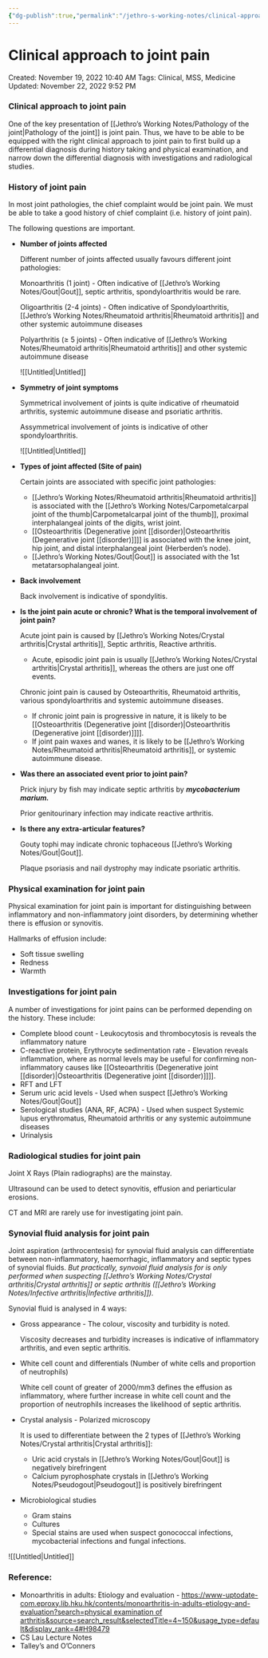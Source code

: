 ```yaml
---
{"dg-publish":true,"permalink":"/jethro-s-working-notes/clinical-approach-to-joint-pain/","dgPassFrontmatter":true}
---
```



# Clinical approach to joint pain

Created: November 19, 2022 10:40 AM
Tags: Clinical, MSS, Medicine
Updated: November 22, 2022 9:52 PM

### Clinical approach to joint pain

One of the key presentation of [[Jethro’s Working Notes/Pathology of the joint\|Pathology of the joint]] is joint pain. Thus, we have to be able to be equipped with the right clinical approach to joint pain to first build up a differential diagnosis during history taking and physical examination, and narrow down the differential diagnosis with investigations and radiological studies.

### History of joint pain

In most joint pathologies, the chief complaint would be joint pain. We must be able to take a good history of chief complaint (i.e. history of joint pain).

The following questions are important.

- **************************************************Number of joints affected**************************************************
    
    Different number of joints affected usually favours different joint pathologies:
    
    Monoarthritis (1 joint) - Often indicative of [[Jethro’s Working Notes/Gout\|Gout]], septic arthritis, spondyloarthritis would be rare.
    
    Oligoarthritis (2-4 joints) - Often indicative of Spondyloarthritis, [[Jethro’s Working Notes/Rheumatoid arthritis\|Rheumatoid arthritis]] and other systemic autoimmune diseases
    
    Polyarthritis (≥ 5 joints) - Often indicative of [[Jethro’s Working Notes/Rheumatoid arthritis\|Rheumatoid arthritis]] and other systemic autoimmune disease
    
    ![[Untitled\|Untitled]]
    
- ****************************************************Symmetry of joint symptoms****************************************************
    
    Symmetrical involvement of joints is quite indicative of rheumatoid arthritis, systemic autoimmune disease and psoriatic arthritis.
    
    Assymmetrical involvement of joints is indicative of other spondyloarthritis.
    
    ![[Untitled\|Untitled]]
    
- ****************************************************************************Types of joint affected (Site of pain)****************************************************************************
    
    Certain joints are associated with specific joint pathologies:
    
    - [[Jethro’s Working Notes/Rheumatoid arthritis\|Rheumatoid arthritis]] is associated with the [[Jethro’s Working Notes/Carpometalcarpal joint of the thumb\|Carpometalcarpal joint of the thumb]], proximal interphalangeal joints of the digits, wrist joint.
    - [[Osteoarthritis (Degenerative joint [[disorder)\|Osteoarthritis (Degenerative joint [[disorder)]]]] is associated with the knee joint, hip joint, and distal interphalangeal joint (Herberden’s node).
    - [[Jethro’s Working Notes/Gout\|Gout]] is associated with the 1st metatarsophalangeal joint.
- ********************************Back involvement********************************
    
    Back involvement is indicative of spondylitis.
    
- ********Is the joint pain acute or chronic? What is the temporal involvement of joint pain?********
    
    Acute joint pain is caused by [[Jethro’s Working Notes/Crystal arthritis\|Crystal arthritis]], Septic arthritis, Reactive arthritis.
    
    - Acute, episodic joint pain is usually [[Jethro’s Working Notes/Crystal arthritis\|Crystal arthritis]], whereas the others are just one off events.
    
    Chronic joint pain is caused by Osteoarthritis, Rheumatoid arthritis, various spondyloarthritis and systemic autoimmune diseases.
    
    - If chronic joint pain is progressive in nature, it is likely to be [[Osteoarthritis (Degenerative joint [[disorder)\|Osteoarthritis (Degenerative joint [[disorder)]]]].
    - If joint pain waxes and wanes, it is likely to be [[Jethro’s Working Notes/Rheumatoid arthritis\|Rheumatoid arthritis]], or systemic autoimmune disease.
- ****************************************************************************************************Was there an associated event prior to joint pain?****************************************************************************************************
    
    Prick injury by fish may indicate septic arthritis by *********************mycobacterium marium.*********************
    
    Prior genitourinary infection may indicate reactive arthritis.
    
- ********************************************************************************************Is there any extra-articular features?********************************************************************************************
    
    Gouty tophi may indicate chronic tophaceous [[Jethro’s Working Notes/Gout\|Gout]].
    
    Plaque psoriasis and nail dystrophy may indicate psoriatic arthritis.
    

### Physical examination for joint pain

Physical examination for joint pain is important for distinguishing between inflammatory and non-inflammatory joint disorders, by determining whether there is effusion or synovitis.

Hallmarks of effusion include:

- Soft tissue swelling
- Redness
- Warmth

### Investigations for joint pain

A number of investigations for joint pains can be performed depending on the history. These include:

- Complete blood count - Leukocytosis and thrombocytosis is reveals the inflammatory nature
- C-reactive protein, Erythrocyte sedimentation rate - Elevation reveals inflammation, where as normal levels may be useful for confirming non-inflammatory causes like [[Osteoarthritis (Degenerative joint [[disorder)\|Osteoarthritis (Degenerative joint [[disorder)]]]].
- RFT and LFT
- Serum uric acid levels - Used when suspect [[Jethro’s Working Notes/Gout\|Gout]]
- Serological studies (ANA, RF, ACPA) - Used when suspect Systemic lupus erythromatus, Rheumatoid arthritis or any systemic autoimmune diseases
- Urinalysis

### Radiological studies for joint pain

Joint X Rays (Plain radiographs) are the mainstay.

Ultrasound can be used to detect synovitis, effusion and periarticular erosions.

CT and MRI are rarely use for investigating joint pain.

### Synovial fluid analysis for joint pain

Joint aspiration (arthrocentesis) for synovial fluid analysis can differentiate between non-inflammatory, haemorrhagic, inflammatory and septic types of synovial fluids. *But practically, synvoial fluid analysis for is only performed when suspecting [[Jethro’s Working Notes/Crystal arthritis\|Crystal arthritis]] or septic arthritis ([[Jethro’s Working Notes/Infective arthritis\|Infective arthritis]]).*

Synovial fluid is analysed in 4 ways:

- Gross appearance - The colour, viscosity and turbidity is noted.
    
    Viscosity decreases and turbidity increases is indicative of inflammatory arthritis, and even septic arthritis.
    
- White cell count and differentials (Number of white cells and proportion of neutrophils)
    
    White cell count of greater of 2000/mm3 defines the effusion as inflammatory, where further increase in white cell count and the proportion of neutrophils increases the likelihood of septic arthritis.
    
- Crystal analysis - Polarized microscopy
    
    It is used to differentiate between the 2 types of [[Jethro’s Working Notes/Crystal arthritis\|Crystal arthritis]]:
    
    - Uric acid crystals in [[Jethro’s Working Notes/Gout\|Gout]] is negatively birefringent
    - Calcium pyrophosphate crystals in [[Jethro’s Working Notes/Pseudogout\|Pseudogout]] is positively birefringent
- Microbiological studies
    - Gram stains
    - Cultures
    - Special stains are used when suspect gonococcal infections, mycobacterial infections and fungal infections.

![[Untitled\|Untitled]]

### Reference:

- Monoarthritis in adults: Etiology and evaluation - [https://www-uptodate-com.eproxy.lib.hku.hk/contents/monoarthritis-in-adults-etiology-and-evaluation?search=physical examination of arthritis&source=search_result&selectedTitle=4~150&usage_type=default&display_rank=4#H98479](https://www-uptodate-com.eproxy.lib.hku.hk/contents/monoarthritis-in-adults-etiology-and-evaluation?search=physical%20examination%20of%20arthritis&source=search_result&selectedTitle=4~150&usage_type=default&display_rank=4#H98479)
- CS Lau Lecture Notes
- Talley’s and O’Conners